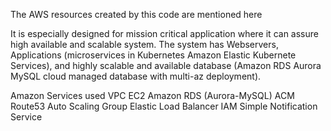 The AWS resources created by this code are mentioned here

It is especially designed for mission critical application where it can assure high available and scalable system. The system has Webservers, Applications (microservices in Kubernetes Amazon Elastic Kubernete Services), and highly scalable and available database (Amazon RDS Aurora MySQL cloud managed database with multi-az deployment).

Amazon Services used 
VPC
EC2
Amazon RDS (Aurora-MySQL)
ACM
Route53
Auto Scaling Group
Elastic Load Balancer
IAM
Simple Notification Service
